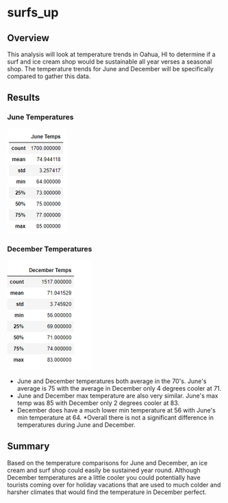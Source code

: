 # surfs_up

## Overview
This analysis will look at temperature trends in Oahua, HI to determine if a surf and ice cream shop would be sustainable all year verses a seasonal shop.  The temperature trends for June and December will be specifically compared to gather this data.


## Results

### June Temperatures

![june temps](https://github.com/KyHicks/surfs_up/blob/main/june_temps.PNG)


### December Temperatures

![dec temps](https://github.com/KyHicks/surfs_up/blob/main/dec_temps.PNG)

* June and December temperatures both average in the 70's.  June's average is 75 with the average in December only 4 degrees cooler at 71.
* June and December max temperature are also very similar.  June's max temp was 85 with December only 2 degrees cooler at 83.
* December does have a much lower min temperature at 56 with June's min temperature at 64.
*Overall there is not a significant difference in temperatures during June and December.


## Summary
Based on the temperature comparisons for June and December, an ice cream and surf shop could easily be sustained year round.  Although December temperatures are a little cooler you could potentially have tourists coming over for holiday vacations that are used to much colder and harsher climates that would find the temperature in December perfect.
